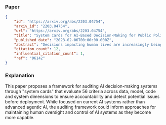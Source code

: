 ### Paper

```json
{
	"id": "https://arxiv.org/abs/2203.04754",
	"arxiv_id": "2203.04754",
	"url": "https://arxiv.org/abs/2203.04754",
	"title": "System Cards for AI-Based Decision-Making for Public Policy",
	"published_date": "2023-02-06T00:00:00.000Z",
	"abstract": "Decisions impacting human lives are increasingly being made or assisted by automated decision-making algorithms. Many of these algorithms process personal data for predicting recidivism, credit risk analysis, identifying individuals using face recognition, and more. While potentially improving efficiency and effectiveness, such algorithms are not inherently free from bias, opaqueness, lack of explainability, maleficence, and the like. Given that the outcomes of these algorithms have a significant impact on individuals and society and are open to analysis and contestation after deployment, such issues must be accounted for before deployment. Formal audits are a way of ensuring algorithms meet the appropriate accountability standards. This work, based on an extensive analysis of the literature and an expert focus group study, proposes a unifying framework for a system accountability benchmark for formal audits of artificial intelligence-based decision-aiding systems. This work also proposes system cards to serve as scorecards presenting the outcomes of such audits. It consists of 56 criteria organized within a four-by-four matrix composed of rows focused on (i) data, (ii) model, (iii) code, (iv) system, and columns focused on (a) development, (b) assessment, (c) mitigation, and (d) assurance. The proposed system accountability benchmark reflects the state-of-the-art developments for accountable systems, serves as a checklist for algorithm audits, and paves the way for sequential work in future research.",
	"citation_count": 12,
	"influential_citation_count": 1,
	"ref": "96142"
}
```

### Explanation

This paper proposes a framework for auditing AI decision-making systems through "system cards" that evaluate 56 criteria across data, model, code and system dimensions to ensure accountability and detect potential issues before deployment. While focused on current AI systems rather than advanced agentic AI, the auditing framework could inform approaches for maintaining human oversight and control of AI systems as they become more capable.
